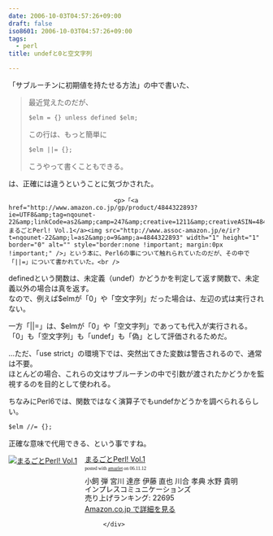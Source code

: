 ```yaml
---
date: 2006-10-03T04:57:26+09:00
draft: false
iso8601: 2006-10-03T04:57:26+09:00
tags:
  - perl
title: undefと0と空文字列

---
```


<div class="entry-body">
                                 <p>「サブルーチンに初期値を持たせる方法」の中で書いた、</p>

<blockquote>最近覚えたのだが、

```default
$elm = {} unless defined $elm;
```

<p>この行は、もっと簡単に</p>

```default
$elm ||= {};
```

<p>こうやって書くこともできる。</p></blockquote>

<p>は、正確には違うということに気づかされた。</p>
                              
                                 <p>「<a href="http://www.amazon.co.jp/gp/product/4844322893?ie=UTF8&amp;tag=nqounet-22&amp;linkCode=as2&amp;camp=247&amp;creative=1211&amp;creativeASIN=4844322893">まるごとPerl! Vol.1</a><img src="http://www.assoc-amazon.jp/e/ir?t=nqounet-22&amp;l=as2&amp;o=9&amp;a=4844322893" width="1" height="1" border="0" alt="" style="border:none !important; margin:0px !important;" />」という本に、Perl6の事について触れられていたのだが、その中で「||=」について書かれていた。<br />
definedという関数は、未定義（undef）かどうかを判定して返す関数で、未定義以外の場合は真を返す。<br />
なので、例えば$elmが「0」や「空文字列」だった場合は、左辺の式は実行されない。</p>

<p>一方「||=」は、$elmが「0」や「空文字列」であっても代入が実行される。<br />
「0」も「空文字列」も「undef」も「偽」として評価されるためだ。</p>

<p>…ただ、「use strict」の環境下では、突然出てきた変数は警告されるので、通常は不要。<br />
ほとんどの場合、これらの文はサブルーチンの中で引数が渡されたかどうかを監視するのを目的として使われる。</p>

<p>ちなみにPerl6では、関数ではなく演算子でもundefかどうかを調べられるらしい。</p>

```default
$elm //= {};
```

<p>正確な意味で代用できる、という事ですね。</p>

<div class="amazlet-box" style="margin-bottom:0px;"><div class="amazlet-image" style="float:left;"><a href="http://www.amazon.co.jp/exec/obidos/ASIN/4844322893/nqounet-22/ref=nosim/" name="amazletlink" id="amazletlink"><img src="http://images-jp.amazon.com/images/P/4844322893.09.MZZZZZZZ.jpg" alt="まるごとPerl! Vol.1" style="border: none;" /></a></div><div class="amazlet-info" style="float:left;margin-left:15px;line-height:120%"><div class="amazlet-name" style="margin-bottom:10px;line-height:120%"><a href="http://www.amazon.co.jp/exec/obidos/ASIN/4844322893/nqounet-22/ref=nosim/" name="amazletlink" id="amazletlink">まるごとPerl! Vol.1</a><div class="amazlet-powered-date" style="font-size:7pt;margin-top:5px;font-family:verdana;line-height:120%">posted with <a href="http://app.amazlet.com/amazlet/" title="まるごとPerl! Vol.1">amazlet</a> on 06.11.12</div></div><div class="amazlet-detail">小飼 弾 宮川 達彦 伊藤 直也 川合 孝典 水野 貴明 <br />インプレスコミュニケーションズ <br />売り上げランキング: 22695<br /></div><div class="amazlet-link" style="margin-top: 5px"><a href="http://www.amazon.co.jp/exec/obidos/ASIN/4844322893/nqounet-22/ref=nosim/" name="amazletlink" id="amazletlink">Amazon.co.jp で詳細を見る</a></div></div><div class="amazlet-footer" style="clear: left"></div></div>

                              </div>
    	